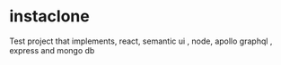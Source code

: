 # instaclone
Test project that implements, react, semantic ui , node, apollo graphql , express and mongo db

